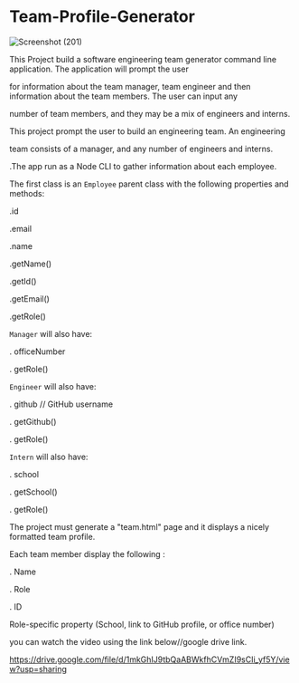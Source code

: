 # Team-Profile-Generator


![Screenshot (201)](https://user-images.githubusercontent.com/65740871/91371598-ad993680-e7ce-11ea-86ed-8888385cfcdb.png)



This Project build a software engineering team generator command line application. The application will prompt the user 


for information about the team manager, team engineer and then information about the team members. The user can input any


 number of team members, and they may be a mix of engineers and interns.


This project prompt the user to build an engineering team. An engineering


team consists of a manager, and any number of engineers and interns.


.The app run as a Node CLI to gather information about each employee.

The first class is an `Employee` parent class with the following properties and methods:


 .id


  .email


  .name


  .getName()


   .getId()


   .getEmail()


  .getRole() 


  `Manager` will also have:

  . officeNumber

  . getRole() 


 `Engineer` will also have:

  . github  // GitHub username

  . getGithub()

  . getRole()

  `Intern` will also have:

  . school 

  . getSchool()

  . getRole()


  The project must generate a "team.html" page and it  displays a nicely formatted team profile.  
  
   Each team member display the following :

  . Name

  . Role

  . ID

   Role-specific property (School, link to GitHub profile, or office number)
















you can watch the video using the link below//google drive link.


https://drive.google.com/file/d/1mkGhIJ9tbQaABWkfhCVmZI9sCIi_yf5Y/view?usp=sharing
